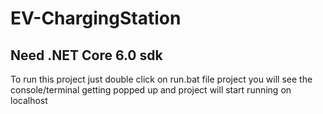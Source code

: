 # EV-ChargingStation
## Need .NET Core 6.0 sdk
To run this project just double click on run.bat file project you will see the console/terminal getting popped up and project will start running on localhost
